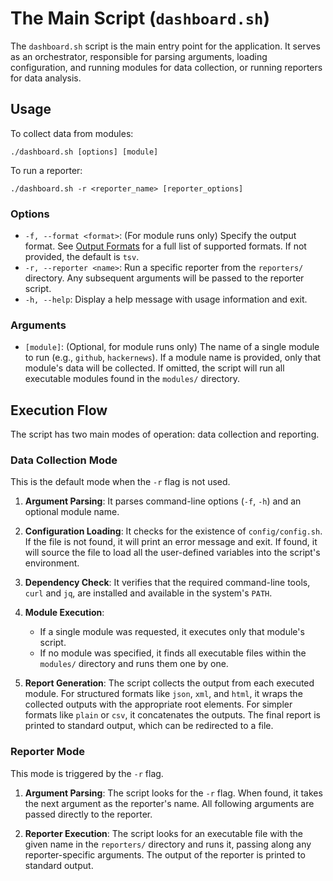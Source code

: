# The Main Script (`dashboard.sh`)

The `dashboard.sh` script is the main entry point for the application. It serves as an orchestrator, responsible for parsing arguments, loading configuration, and running modules for data collection, or running reporters for data analysis.

## Usage

To collect data from modules:

```
./dashboard.sh [options] [module]
```

To run a reporter:

```
./dashboard.sh -r <reporter_name> [reporter_options]
```

### Options

- `-f, --format <format>`: (For module runs only) Specify the output format. See [Output Formats](./dashboard-output-formats.md) for a full list of supported formats. If not provided, the default is `tsv`.
- `-r, --reporter <name>`: Run a specific reporter from the `reporters/` directory. Any subsequent arguments will be passed to the reporter script.
- `-h, --help`: Display a help message with usage information and exit.

### Arguments

- `[module]`: (Optional, for module runs only) The name of a single module to run (e.g., `github`, `hackernews`). If a module name is provided, only that module's data will be collected. If omitted, the script will run all executable modules found in the `modules/` directory.

## Execution Flow

The script has two main modes of operation: data collection and reporting.

### Data Collection Mode

This is the default mode when the `-r` flag is not used.

1.  **Argument Parsing**: It parses command-line options (`-f`, `-h`) and an optional module name.

2.  **Configuration Loading**: It checks for the existence of `config/config.sh`. If the file is not found, it will print an error message and exit. If found, it will source the file to load all the user-defined variables into the script's environment.

3.  **Dependency Check**: It verifies that the required command-line tools, `curl` and `jq`, are installed and available in the system's `PATH`.

4.  **Module Execution**:
    - If a single module was requested, it executes only that module's script.
    - If no module was specified, it finds all executable files within the `modules/` directory and runs them one by one.

5.  **Report Generation**: The script collects the output from each executed module. For structured formats like `json`, `xml`, and `html`, it wraps the collected outputs with the appropriate root elements. For simpler formats like `plain` or `csv`, it concatenates the outputs. The final report is printed to standard output, which can be redirected to a file.

### Reporter Mode

This mode is triggered by the `-r` flag.

1.  **Argument Parsing**: The script looks for the `-r` flag. When found, it takes the next argument as the reporter's name. All following arguments are passed directly to the reporter.

2.  **Reporter Execution**: The script looks for an executable file with the given name in the `reporters/` directory and runs it, passing along any reporter-specific arguments. The output of the reporter is printed to standard output.
